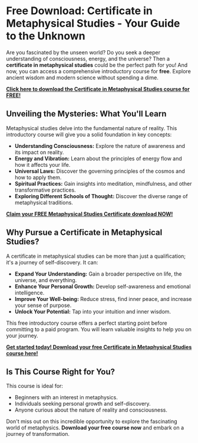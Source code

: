 # Free Download: Certificate in Metaphysical Studies - Your Guide to the Unknown

Are you fascinated by the unseen world? Do you seek a deeper understanding of consciousness, energy, and the universe? Then a **certificate in metaphysical studies** could be the perfect path for you! And now, you can access a comprehensive introductory course for **free**. Explore ancient wisdom and modern science without spending a dime.

[**Click here to download the Certificate in Metaphysical Studies course for FREE!**](https://udemywork.com/certificate-in-metaphysical-studies)

## Unveiling the Mysteries: What You'll Learn

Metaphysical studies delve into the fundamental nature of reality. This introductory course will give you a solid foundation in key concepts:

*   **Understanding Consciousness:** Explore the nature of awareness and its impact on reality.
*   **Energy and Vibration:** Learn about the principles of energy flow and how it affects your life.
*   **Universal Laws:** Discover the governing principles of the cosmos and how to apply them.
*   **Spiritual Practices:** Gain insights into meditation, mindfulness, and other transformative practices.
*   **Exploring Different Schools of Thought:** Discover the diverse range of metaphysical traditions.

[**Claim your FREE Metaphysical Studies Certificate download NOW!**](https://udemywork.com/certificate-in-metaphysical-studies)

## Why Pursue a Certificate in Metaphysical Studies?

A certificate in metaphysical studies can be more than just a qualification; it's a journey of self-discovery. It can:

*   **Expand Your Understanding:** Gain a broader perspective on life, the universe, and everything.
*   **Enhance Your Personal Growth:** Develop self-awareness and emotional intelligence.
*   **Improve Your Well-being:** Reduce stress, find inner peace, and increase your sense of purpose.
*   **Unlock Your Potential:** Tap into your intuition and inner wisdom.

This free introductory course offers a perfect starting point before committing to a paid program. You will learn valuable insights to help you on your journey.

[**Get started today! Download your free Certificate in Metaphysical Studies course here!**](https://udemywork.com/certificate-in-metaphysical-studies)

## Is This Course Right for You?

This course is ideal for:

*   Beginners with an interest in metaphysics.
*   Individuals seeking personal growth and self-discovery.
*   Anyone curious about the nature of reality and consciousness.

Don't miss out on this incredible opportunity to explore the fascinating world of metaphysics. **Download your free course now** and embark on a journey of transformation.
